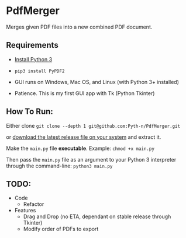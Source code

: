 # PdfMerger
Merges given PDF files into a new combined PDF document.

## Requirements
* [Install Python 3](https://www.python.org/downloads/)

* `pip3 install PyPDF2`

* GUI runs on Windows, Mac OS, and Linux (with Python 3+ installed)

* Patience. This is my first GUI app with Tk (Python Tkinter)


## How To Run:
Either clone `git clone --depth 1 git@github.com:Pyth-n/PdfMerger.git`

or [download the latest release file on your system](https://github.com/Pyth-n/PdfMerger/releases) and extract it.


Make the `main.py` file **executable**. Example: `chmod +x main.py`

Then pass the `main.py` file as an argument to your Python 3 interpreter through the command-line:
`python3 main.py`


## TODO:
* Code
  * Refactor
* Features
  * Drag and Drop (no ETA, dependant on stable release through Tkinter)
  * Modify order of PDFs to export
